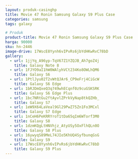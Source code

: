 ```yaml
---
layout: produk-casinghp
title: Movie 47 Ronin Samsung Galaxy S9 Plus Case
categories: samsung
tags: galaxy

# Produk
product-title: Movie 47 Ronin Samsung Galaxy S9 Plus Case
harga: 90000
sku: hn-2446
image-drive: 17WscE8Yynh6vIPvRs6jbYdHKwRvC78bD
gallery:
  - url: 1jjYq_A96yp-TqV67Z1YZQJB_Ah7goZ4j
    title: Galaxy Note 8
  - url: 1FJYO9aI1hW0WAlyhVCt234Ko8OWLhQM6
    title: Galaxy S6
  - url: 1PtlJyu02T2vWtQJAr6_CP9eFrj4CiGcW
    title: Galaxy S6 Edge
  - url: 1bRJDmQxeQ3q749whECqnf0z9cuGSKSRK
    title: Galaxy S6 Edge Plus
  - url: 1bc7NRtGu2ftAyvlZPrkVyNap8tkQZHb_
    title: Galaxy S7
  - url: 1eW9X64LaVeal9Gl29PwZ75Zn1Fo3MCxl
    title: Galaxy S7 Edge
  - url: 1nCeH6PeKRRYroT1tDa65qIm6WTorf3M0
    title: Galaxy S8
  - url: 1dzmKQgLtHNVhjz_AtyUSy5OxFlhQLn0O
    title: Galaxy S8 Plus
  - url: 16ywyqS89MeL74JIo5KhUQ4SyfbunqGsG
    title: Galaxy S9
  - url: 17WscE8Yynh6vIPvRs6jbYdHKwRvC78bD
    title: Galaxy S9 Plus
---
```

